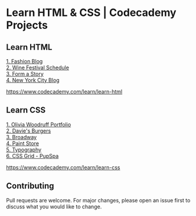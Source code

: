 # Learn HTML & CSS | Codecademy Projects

## Learn HTML
[1. Fashion Blog](https://ivobul.github.io/learn-html-css-codecademy/Fashion%20Blog)\
[2. Wine Festival Schedule](https://ivobul.github.io/learn-html-css-codecademy/Wine%20Festival%20Schedule)\
[3. Form a Story](https://ivobul.github.io/learn-html-css-codecademy/Form%20a%20Story)\
[4. New York City Blog](https://ivobul.github.io/learn-html-css-codecademy/New%20York%20City%20Blog)

<https://www.codecademy.com/learn/learn-html>

## Learn CSS
[1. Olivia Woodruff Portfolio](https://ivobul.github.io/learn-html-css-codecademy/Olivia%20Woodruff%20Portfolio)\
[2. Davie's Burgers](https://ivobul.github.io/learn-html-css-codecademy/Davie's%20Burgers)\
[3. Broadway](https://ivobul.github.io/learn-html-css-codecademy/Broadway)\
[4. Paint Store](https://ivobul.github.io/learn-html-css-codecademy/Paint%20Store)\
[5. Typography](https://ivobul.github.io/learn-html-css-codecademy/Typography)\
[6. CSS Grid - PupSpa](https://ivobul.github.io/learn-html-css-codecademy/CSS%20Grid%20-%20PupSpa)

<https://www.codecademy.com/learn/learn-css>


## Contributing
Pull requests are welcome. For major changes, please open an issue first to discuss what you would like to change.
